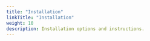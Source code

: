```yaml
---
title: "Installation"
linkTitle: "Installation"
weight: 10
description: Installation options and instructions.
---
```


